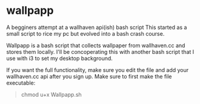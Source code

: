 # wallpapp
A begginers attempt at a wallhaven api(ish) bash script
This started as a small script to rice my pc but evolved into a bash crash course.

Wallpapp is a bash script that collects wallpaper from wallhaven.cc and stores them locally.
I'll be concoperating this with another bash script that I use with i3 to set my desktop background.

If you want the full functionality, make sure you edit the file and add your wallhaven.cc api after you sign up.
Make sure to first make the file executable:
> chmod u+x Wallpapp.sh



